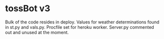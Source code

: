 # tossBot v3
 Bulk of the code resides in deploy.
 Values for weather determinations found in st.py and vals.py. 
 Procfile set for heroku worker.
 Server.py commented out and unused at the moment. 
